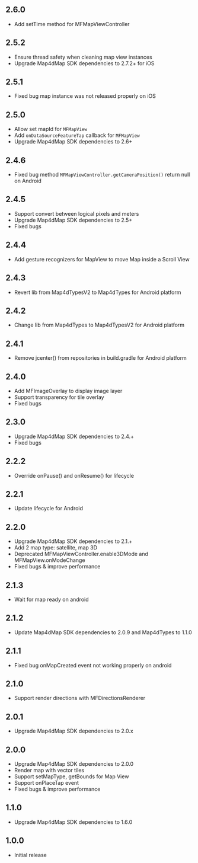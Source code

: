 ## 2.6.0

* Add setTime method for MFMapViewController

## 2.5.2

* Ensure thread safety when cleaning map view instances
* Upgrade Map4dMap SDK dependencies to 2.7.2+ for iOS

## 2.5.1

* Fixed bug map instance was not released properly on iOS

## 2.5.0

* Allow set mapId for `MFMapView`
* Add `onDataSourceFeatureTap` callback for `MFMapView`
* Upgrade Map4dMap SDK dependencies to 2.6+

## 2.4.6

* Fixed bug method `MFMapViewController.getCameraPosition()` return null on Android

## 2.4.5

* Support convert between logical pixels and meters
* Upgrade Map4dMap SDK dependencies to 2.5+
* Fixed bugs

## 2.4.4

* Add gesture recognizers for MapView to move Map inside a Scroll View

## 2.4.3

* Revert lib from Map4dTypesV2 to Map4dTypes for Android platform

## 2.4.2

* Change lib from Map4dTypes to Map4dTypesV2 for Android platform

## 2.4.1

* Remove jcenter() from repositories in build.gradle for Android platform

## 2.4.0

* Add MFImageOverlay to display image layer
* Support transparency for tile overlay
* Fixed bugs

## 2.3.0

* Upgrade Map4dMap SDK dependencies to 2.4.+
* Fixed bugs

## 2.2.2

* Override onPause() and onResume() for lifecycle

## 2.2.1

* Update lifecycle for Android

## 2.2.0

* Upgrade Map4dMap SDK dependencies to 2.1.+
* Add 2 map type: satellite, map 3D
* Deprecated MFMapViewController.enable3DMode and MFMapView.onModeChange
* Fixed bugs & improve performance

## 2.1.3

* Wait for map ready on android

## 2.1.2

* Update Map4dMap SDK dependencies to 2.0.9 and Map4dTypes to 1.1.0

## 2.1.1

* Fixed bug onMapCreated event not working properly on android

## 2.1.0

* Support render directions with MFDirectionsRenderer

## 2.0.1

* Upgrade Map4dMap SDK dependencies to 2.0.x

## 2.0.0

* Upgrade Map4dMap SDK dependencies to 2.0.0
* Render map with vector tiles
* Support setMapType, getBounds for Map View
* Support onPlaceTap event
* Fixed bugs & improve performance

## 1.1.0

* Upgrade Map4dMap SDK dependencies to 1.6.0

## 1.0.0

* Initial release
